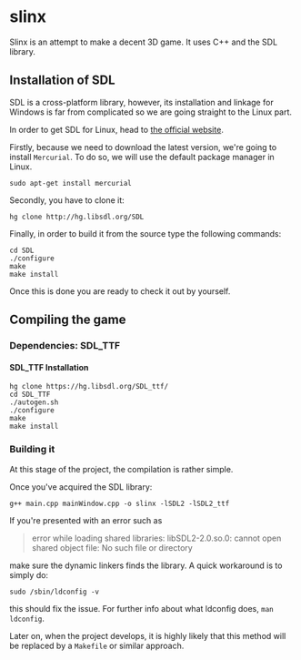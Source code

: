slinx
=====

Slinx is an attempt to make a decent 3D game. It uses C++ and the SDL library.

Installation of SDL
-------------------

SDL is a cross-platform library, however, its installation and linkage for Windows is far from complicated so we are going straight to the Linux part.

In order to get SDL for Linux, head to [the official website](https://www.libsdl.org/hg.php). 

Firstly, because we need to download the latest version, we're going to install ```Mercurial```. To do so, we will use the default package manager in Linux. 

```sudo apt-get install mercurial```

Secondly, you have to clone it:

```hg clone http://hg.libsdl.org/SDL```

Finally, in order to build it from the source type the following commands:

```
cd SDL
./configure
make
make install
````

Once this is done you are ready to check it out by yourself.

Compiling the game
------------------

### Dependencies: SDL_TTF
#### SDL_TTF Installation

```
hg clone https://hg.libsdl.org/SDL_ttf/
cd SDL_TTF
./autogen.sh
./configure
make
make install
```

### Building it

At this stage of the project, the compilation is rather simple.

Once you've acquired the SDL library:

```
g++ main.cpp mainWindow.cpp -o slinx -lSDL2 -lSDL2_ttf
```

If you're presented with an error such as

> error while loading shared libraries: libSDL2-2.0.so.0: cannot open shared object file: No such file or directory

make sure the dynamic linkers finds the library. A quick workaround is to simply do:

```sudo /sbin/ldconfig -v```

this should fix the issue. For further info about what ldconfig does, ```man ldconfig```.

Later on, when the project develops, it is highly likely that this method will be replaced by a ```Makefile``` or similar approach.



